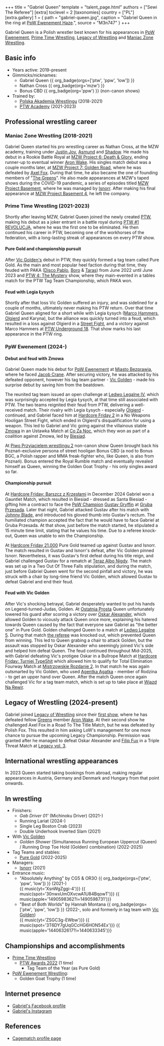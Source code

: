 +++
title = "Gabriel Queen"
template = "talent_page.html"
authors = ["Sewi The Referee"]
[extra]
toclevel = 2
[taxonomies]
country = ["PL"]
[extra.gallery]
1 = { path = "gabriel-queen.jpg", caption = "Gabriel Queen in the ring at [PpW Ewenement Haze](@/e/ppw/2024-04-20-ppw-ewenement-haze.md).", source = "M3n747" }
+++

Gabriel Queen is a Polish wrestler best known for his appearances in [PpW Ewenement](@/o/ppw.md), [Prime Time Wrestling](@/o/ptw.md), [Legacy of Wrestling](@/o/low.md) and [Maniac Zone Wrestling](@/o/mzw.md).

## Basic info

* Years active: 2019-present
* Gimmicks/nicknames:
  - Gabriel Queen {{ org_badge(orgs=['ptw', 'ppw', 'low']) }}
  - Nathan Cross {{ org_badge(org='mzw') }}
  - Bonus CBD {{ org_badge(org='ppw') }} (non-canon shows)
* Trained by:
  - [Polska Akademia Wrestlingu](@/o/paw.md) (2018-2021)
  - [PTW Academy](@/o/ptw-academy.md) (2021-2023)

## Professional wrestling career

### Maniac Zone Wrestling (2018-2021)

Gabriel Queen started his pro wrestling career as Nathan Cross, at the MZW academy, training under [Justin Joy](@/w/justin-joy.md), [Asmund](@/w/asmund.md) and [Shadow](@/w/shadow.md).
He made his debut in a Rookie Battle Royal at [MZW Project 6: Death & Glory](@/e/mzw/2019-08-24-mzw-project-6-death-and-glory.md), ending runner-up to eventual winner [Aron Wake](@/w/aron-wake.md).
His singles match debut was a couple months later, at [MZW Project 7: Golden Road](@/e/mzw/2020-01-18-mzw-project-7-golden-road.md), where he was defeated by [Axel Fox](@/w/axel-fox.md).
During that time, he also became the one of founding members of "[The Greens](@/tt/zieloni.md)".
He also made appearances at MZW's taped shows during the COVID-19 pandemic, a series of episodes titled [MZW Project Basement](@/e/project-basement.md), where he was managed by [Isnorr](@/w/isnorr.md).
After making his final appearance at [MZW Project Basement 4](@/e/mzw/2021-06-11-mzw-project-basement-4.md), he left the company.

### Prime Time Wrestling (2021-2023)

Shortly after leaving MZW, Gabriel Queen joined the newly created [PTW](@/o/ptw.md), making his debut as a joker entrant in a battle royal during [PTW #1 REVOLUCJA](@/e/ptw/2021-10-09-ptw-1-revolucja.md), where he was the first one to be eliminated.
He then continued his career in PTW, becoming one of the workhorses of the federation, with a long-lasting streak of appearances on every PTW show.

#### Pure Gold and championship pursuit

After [Vic Golden's](@/w/vic-golden.md) debut in PTW, they quickly formed a tag team called Pure Gold.
As the main and most popular heel faction during that time, they feuded with PAKA ([Disco Pablo](@/w/disco-pablo.md), [Boro](@/w/boro.md) & [Taras](@/w/taras.md)) from June 2022 until June 2023 and [PTW 4: The Mystery](@/e/ptw/2023-06-25-ptw-4-mystery.md) show, where they main-evented in a tables match for the PTW Tag Team Championship, which PAKA won.

#### Feud with Legia Łysych

Shortly after that loss Vic Golden suffered an injury, and was sidelined for a couple of months, ultimately never making his PTW return.
Over that time Gabriel Queen aligned for a short while with Legia Łysych ([Marco Hammers](@/w/marco-hammers.md), [Olgierd](@/w/olgierd.md) and Karyna), but the alliance was quickly turned into a feud, which resulted in a loss against Olgierd in a [Street Fight](@/e/ptw/2023-09-03-ptw-underground-17.md), and a victory against Marco Hammers at [PTW Underground 18](@/e/ptw/2023-10-01-ptw-underground-18.md).
That show marks his last appearance in the PTW ring.

### PpW Ewenement (2024-)

#### Debut and feud with Zmowa

Gabriel Queen made his debut for [PpW Ewenement](@/o/ppw.md) at [Miasto Bezprawia](@/e/ppw/2024-02-10-ppw-miasto-bezprawia.md), where he faced [Jacob Crane](@/w/jacob-crane.md).
After securing victory, he was attacked by his defeated opponent, however his tag team partner - [Vic Golden](@/w/vic-golden.md) - made his surprise debut by saving him from the beatdown.

The reunited tag team issued an open challenge at [Ledwo Legalne IV](@/e/ppw/2024-06-08-ppw-ledwo-legalne-4.md), which was surprisingly accepted by Legia Łysych, at that time still associated with PTW. The two teams reignited their feud from PTW, delivering a well-received match.
Their rivalry with Legia Łysych - especially [Olgierd](@/w/olgierd.md) - continued, and Gabriel faced him at [Hardcore Friday 2](@/e/ppw/2024-09-20-ppw-hardcore-friday-2.md) in a No Weapons Hooligan Street Fight, which ended in Olgierd's disqualification for using a weapon.
This led to Gabriel and Vic going against the villainous stable [Zmowa](@/tt/zmowa.md) in an Ustawka Match at [Co Za Noc](@/e/ppw/2024-10-26-ppw-co-za-noc.md), which they won as part of a coalition against Zmowa, led by [Biesiad](@/w/biesiad.md).

At [Piwo Przyjacielem wrestlingu 2](@/e/ppw/2024-11-15-ppw-piwo-przyjacielem-wrestlingu-2.md) non-canon show Queen brought back his Poznań-exclusive persona of street hooligan Bonus CBD (a nod to Bonus BGC, a Polish rapper and MMA freak-fighter who, like Queen, is also from Poznań). Bonus entered the Royal Rumble match and eventually revealed himself as Queen, winning the Golden Goat Trophy - his only singles award so far.

#### Championship pursuit

At [Hardcore Friday: Barszcz z Krzesłami](@/e/ppw/2024-12-06-ppw-hardcore-friday-barszcz-z-krzeslami.md) in December 2024 Gabriel won a Gauntlet Match, which resulted in Biesiad - dressed as Santa Biesiad - gifting him a contract to face the [PpW Champion](@/c/ppw-championship.md) [Gustav Gryffin](@/w/gustav-gryffin.md) at [Gruba Przesada](@/e/ppw/2025-01-25-ppw-gruba-przesada.md).
Later that night, Gabriel attacked Gustav after his match with [Johnny Blade](@/w/johnny-blade.md), and introduced his gloved thumb into Gustav's rectum. The humiliated champion accepted the fact that he would have to face Gabriel at Gruba Przesada. At that show, just before the match started, he stipulated a 15 minute time limit, stating that he values his time. Due to a referee knock-out, Queen was unable to win the Championship.

At [Hardcore Friday 21.000](@/e/ppw/2025-02-21-ppw-hardcore-friday.md) Pure Gold teamed up against Gustav and Isnorr. The match resulted in Gustav and Isnorr's defeat, after Vic Golden pinned Isnorr. Nevertheless, it was Gustav's first defeat during his title reign, and Gabriel challenged Gustav for a rematch at [Teraz Albo Nigdy](@/e/ppw/2025-03-15-ppw-teraz-albo-nigdy.md). The match was set up in a Two Out Of Three Falls stipulation, and during the match, just before Gabriel Queen went for the second pinfall and victory, he was struck with a chair by long-time friend Vic Golden, which allowed Gustav to defeat Gabriel and end their feud.

#### Feud with Vic Golden

After Vic's shocking betrayal, Gabriel desperately wanted to put his hands on Legend-turned-Judas, Golden. At [Ostatnia Prosta](@/e/ppw/2025-04-30-ppw-ostatnia-prosta.md) Queen unfortunately lowered his guard after scoring a victory over [Oskar Alexander](@/w/oskar-alexander.md), which allowed Golden to vicously attack Queen once more, explaining his hatered towards Queen caused by the fact that everyone saw Gabriel as "the better one" in Pure Gold. Golden challenged Queen to a match at [Ledwo Legalne 5](@/e/ppw/2025-06-07-ppw-ledwo-legalne-5.md). During that match [the referee](@/w/madman-charlie.md) was knocked out, which prevented Queen from winning. This led to Queen grabing a chair to attack Golden, but the assault was stopped by Oskar Alexander who seemingly joined Vic's side and helped him defeat Queen. The feud continued throughout Mid-2025, with Gabriel defeating Vic's protigee Oskar in a Bullrope Match at [Hardcore Friday: Turniej TypeShit](@/e/ppw/2025-08-15-ppw-hardcore-friday-turniej-typeshit.md) which allowed him to qualify for Total Elimination Fourway Match at [Mistrzowskie Rozdanie 2](@/e/ppw/2025-09-20-ppw-mistrzowskie-rozdanie-2.md). In that match he was again outsmarted by Vic Golden, who used [Agentka Agatka](@/w/agentka-agatka.md) - member of Rodzina - to get an upper hand over Queen. After the match Queen once again challenged Vic for a tag team match, which is set up to take place at [Wjazd Na Rewir](@/e/ppw/2025-10-24-ppw-wjazd-na-rewir.md).

## Legacy of Wrestling (2024-present)

Gabriel joined [Legacy of Wrestling](@/o/low.md) since their [first show](@/e/low/2024-12-01-low-1.md), where he has defeated fellow [Greens](@/tt/zieloni.md) member [Aron Wake](@/w/aron-wake.md). At their second show he challenged Axel Fox in a Road To The Title Match, but he was defeated by Polish Fox. This resulted in him asking LoW's management for one more chance to pursue the upcoming Legacy Championship. Permission was granted after he managed to defeat Oskar Alexander and [Filip Fux](@/w/filip-fux.md) in a Triple Threat Match at [Legacy vol. 3](@/e/low/2025-07-11-low-3.md).

## International wrestling appearances

In 2023 Queen started taking bookings from abroad, making regular appearances in Austria, Germany and Denmark and Hungary from that point onwards.

## In wrestling

* Finishers:
  - _Gab Driver 01'_ (Michinoku Driver) (2021-)
  - Running Lariat (2024-)
  - Single Leg Boston Crab (2023)
  - Double Underhook Inverted Slam (2021)
* With [Vic Golden](@/w/vic-golden.md)
  - _Golden Shower_ (Simultaneous Running European Uppercut (Queen) / Running Drop Toe Hold (Golden) combination) (2022-2025)
* Tag Teams and stables:
  - [Pure Gold](@/tt/pure-gold.md) (2022-2025)
* Managers:
  - [Isnorr](@/w/isnorr.md) (2021)
* Entrance music:
  - "Absolutely Anything" by CG5 & OR3O
    {{ org_badge(orgs=['ptw', 'ppw', 'low']) }} (2021-) <br>
    {{ music(yt='XsnWgZggi-4')}}
    {{ music(spot='30nwxUmOXvcwA1U84BqowT')}}
    {{ music(apple='1490598362?i=1490598731')}}
  - "Best of Both Worlds" by Hannah Montana
    {{ org_badge(orgs=['ptw', 'ppw', 'low']) }} (2022-, solo and formerly in tag team with [Vic Golden](@/w/vic-golden.md)) <br>
    {{ music(yt='ZSGC3g-EWbw')}}
    {{ music(spot='3T6DY7gUqGCcHG6HON54Ex')}}
    {{ music(apple='1440632617?i=1440633345')}}

## Championships and accomplishments

* [Prime Time Wrestling](@/o/ptw.md)
  - [PTW Awards 2022](@/a/ptw-awards-2022.md) (1 time)
    * Tag Team of the Year (as Pure Gold)
* [PpW Ewenement Wrestling](@/o/ppw.md):
  - Golden Goat Trophy (1 time)

## Internet presence

* [Gabriel's Facebook profile](https://www.facebook.com/profile.php?id=100077204831290)
* [Gabriel's Instagram](https://www.instagram.com/gabrielqn01/)

## References

* [Cagematch profile page](https://www.cagematch.net/?id=2&nr=24919)
